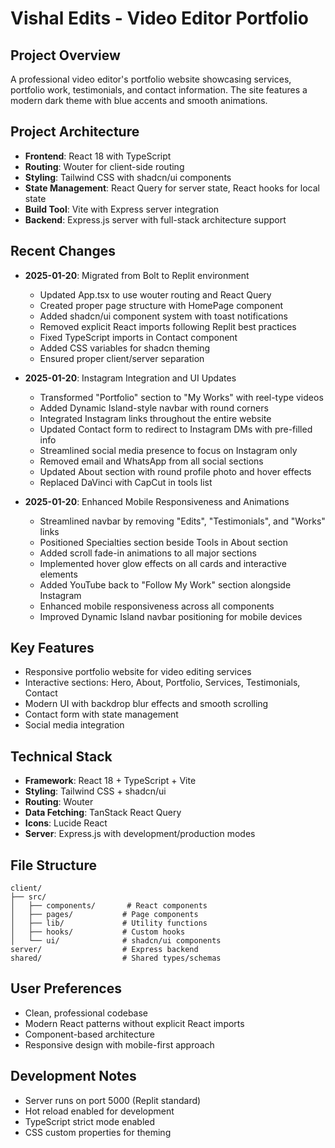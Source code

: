 # Vishal Edits - Video Editor Portfolio

## Project Overview
A professional video editor's portfolio website showcasing services, portfolio work, testimonials, and contact information. The site features a modern dark theme with blue accents and smooth animations.

## Project Architecture
- **Frontend**: React 18 with TypeScript
- **Routing**: Wouter for client-side routing
- **Styling**: Tailwind CSS with shadcn/ui components
- **State Management**: React Query for server state, React hooks for local state
- **Build Tool**: Vite with Express server integration
- **Backend**: Express.js server with full-stack architecture support

## Recent Changes
- **2025-01-20**: Migrated from Bolt to Replit environment
  - Updated App.tsx to use wouter routing and React Query
  - Created proper page structure with HomePage component
  - Added shadcn/ui component system with toast notifications
  - Removed explicit React imports following Replit best practices
  - Fixed TypeScript imports in Contact component
  - Added CSS variables for shadcn theming
  - Ensured proper client/server separation
  
- **2025-01-20**: Instagram Integration and UI Updates
  - Transformed "Portfolio" section to "My Works" with reel-type videos
  - Added Dynamic Island-style navbar with round corners
  - Integrated Instagram links throughout the entire website
  - Updated Contact form to redirect to Instagram DMs with pre-filled info
  - Streamlined social media presence to focus on Instagram only
  - Removed email and WhatsApp from all social sections
  - Updated About section with round profile photo and hover effects
  - Replaced DaVinci with CapCut in tools list

- **2025-01-20**: Enhanced Mobile Responsiveness and Animations
  - Streamlined navbar by removing "Edits", "Testimonials", and "Works" links
  - Positioned Specialties section beside Tools in About section
  - Added scroll fade-in animations to all major sections
  - Implemented hover glow effects on all cards and interactive elements
  - Added YouTube back to "Follow My Work" section alongside Instagram
  - Enhanced mobile responsiveness across all components
  - Improved Dynamic Island navbar positioning for mobile devices

## Key Features
- Responsive portfolio website for video editing services
- Interactive sections: Hero, About, Portfolio, Services, Testimonials, Contact
- Modern UI with backdrop blur effects and smooth scrolling
- Contact form with state management
- Social media integration

## Technical Stack
- **Framework**: React 18 + TypeScript + Vite
- **Styling**: Tailwind CSS + shadcn/ui
- **Routing**: Wouter
- **Data Fetching**: TanStack React Query
- **Icons**: Lucide React
- **Server**: Express.js with development/production modes

## File Structure
```
client/
├── src/
│   ├── components/       # React components
│   ├── pages/           # Page components
│   ├── lib/             # Utility functions
│   ├── hooks/           # Custom hooks
│   └── ui/              # shadcn/ui components
server/                  # Express backend
shared/                  # Shared types/schemas
```

## User Preferences
- Clean, professional codebase
- Modern React patterns without explicit React imports
- Component-based architecture
- Responsive design with mobile-first approach

## Development Notes
- Server runs on port 5000 (Replit standard)
- Hot reload enabled for development
- TypeScript strict mode enabled
- CSS custom properties for theming